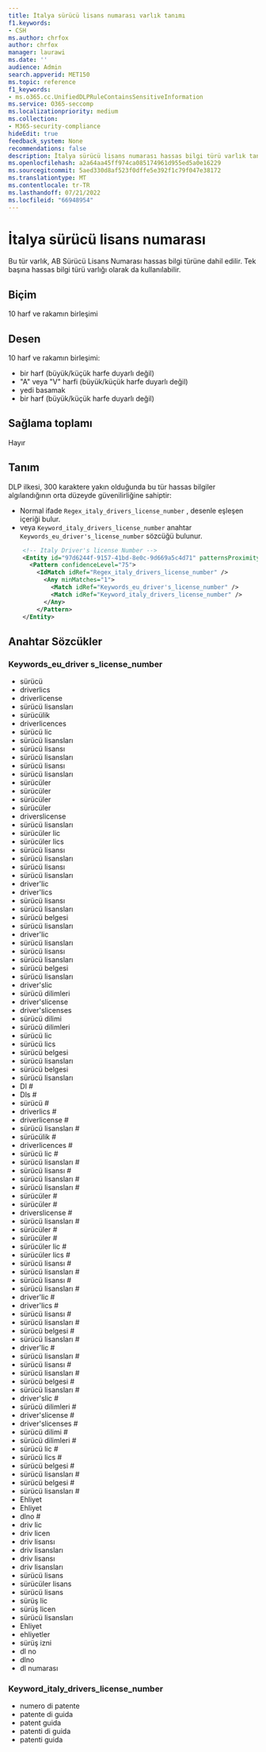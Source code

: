 ```yaml
---
title: İtalya sürücü lisans numarası varlık tanımı
f1.keywords:
- CSH
ms.author: chrfox
author: chrfox
manager: laurawi
ms.date: ''
audience: Admin
search.appverid: MET150
ms.topic: reference
f1_keywords:
- ms.o365.cc.UnifiedDLPRuleContainsSensitiveInformation
ms.service: O365-seccomp
ms.localizationpriority: medium
ms.collection:
- M365-security-compliance
hideEdit: true
feedback_system: None
recommendations: false
description: İtalya sürücü lisans numarası hassas bilgi türü varlık tanımı.
ms.openlocfilehash: a2a64aa45ff974ca085174961d955ed5a0e16229
ms.sourcegitcommit: 5aed330d8af523f0dffe5e392f1c79f047e38172
ms.translationtype: MT
ms.contentlocale: tr-TR
ms.lasthandoff: 07/21/2022
ms.locfileid: "66948954"
---
```

# <a name="italy-drivers-license-number"></a>İtalya sürücü lisans numarası

Bu tür varlık, AB Sürücü Lisans Numarası hassas bilgi türüne dahil edilir. Tek başına hassas bilgi türü varlığı olarak da kullanılabilir.

## <a name="format"></a>Biçim

10 harf ve rakamın birleşimi

## <a name="pattern"></a>Desen

10 harf ve rakamın birleşimi:

- bir harf (büyük/küçük harfe duyarlı değil)
- "A" veya "V" harfi (büyük/küçük harfe duyarlı değil)
- yedi basamak
- bir harf (büyük/küçük harfe duyarlı değil)

## <a name="checksum"></a>Sağlama toplamı

Hayır

## <a name="definition"></a>Tanım

DLP ilkesi, 300 karaktere yakın olduğunda bu tür hassas bilgiler algılandığının orta düzeyde güvenilirliğine sahiptir:

- Normal ifade `Regex_italy_drivers_license_number` , desenle eşleşen içeriği bulur.
- veya `Keyword_italy_drivers_license_number` anahtar `Keywords_eu_driver's_license_number` sözcüğü bulunur.

```xml
    <!-- Italy Driver's license Number -->
    <Entity id="97d6244f-9157-41bd-8e0c-9d669a5c4d71" patternsProximity="300" recommendedConfidence="75">
      <Pattern confidenceLevel="75">
        <IdMatch idRef="Regex_italy_drivers_license_number" />
          <Any minMatches="1">
            <Match idRef="Keywords_eu_driver's_license_number" />
            <Match idRef="Keyword_italy_drivers_license_number" />
          </Any>
        </Pattern>
    </Entity>
```

## <a name="keywords"></a>Anahtar Sözcükler

### <a name="keywords_eu_drivers_license_number"></a>Keywords_eu_driver s_license_number

- sürücü
- driverlics
- driverlicense
- sürücü lisansları
- sürücülik
- driverlicences
- sürücü lic
- sürücü lisansları
- sürücü lisansı
- sürücü lisansları
- sürücü lisansı
- sürücü lisansları
- sürücüler
- sürücüler
- sürücüler
- sürücüler
- driverslicense
- sürücü lisansları
- sürücüler lic
- sürücüler lics
- sürücü lisansı
- sürücü lisansları
- sürücü lisansı
- sürücü lisansları
- driver'lic
- driver'lics
- sürücü lisansı
- sürücü lisansları
- sürücü belgesi
- sürücü lisansları
- driver'lic
- sürücü lisansları
- sürücü lisansı
- sürücü lisansları
- sürücü belgesi
- sürücü lisansları
- driver'slic
- sürücü dilimleri
- driver'slicense
- driver'slicenses
- sürücü dilimi
- sürücü dilimleri
- sürücü lic
- sürücü lics
- sürücü belgesi
- sürücü lisansları
- sürücü belgesi
- sürücü lisansları
- Dl #
- Dls #
- sürücü #
- driverlics #
- driverlicense #
- sürücü lisansları #
- sürücülik #
- driverlicences #
- sürücü lic #
- sürücü lisansları #
- sürücü lisansı #
- sürücü lisansları #
- sürücü lisansları #
- sürücüler #
- sürücüler #
- driverslicense #
- sürücü lisansları #
- sürücüler #
- sürücüler #
- sürücüler lic #
- sürücüler lics #
- sürücü lisansı #
- sürücü lisansları #
- sürücü lisansı #
- sürücü lisansları #
- driver'lic #
- driver'lics #
- sürücü lisansı #
- sürücü lisansları #
- sürücü belgesi #
- sürücü lisansları #
- driver'lic #
- sürücü lisansları #
- sürücü lisansı #
- sürücü lisansları #
- sürücü belgesi #
- sürücü lisansları #
- driver'slic #
- sürücü dilimleri #
- driver'slicense #
- driver'slicenses #
- sürücü dilimi #
- sürücü dilimleri #
- sürücü lic #
- sürücü lics #
- sürücü belgesi #
- sürücü lisansları #
- sürücü belgesi #
- sürücü lisansları #
- Ehliyet
- Ehliyet
- dlno #
- driv lic
- driv licen
- driv lisansı
- driv lisansları
- driv lisansı
- driv lisansları
- sürücü lisans
- sürücüler lisans
- sürücü lisans
- sürüş lic
- sürüş licen
- sürücü lisansları
- Ehliyet
- ehliyetler
- sürüş izni
- dl no
- dlno
- dl numarası

### <a name="keyword_italy_drivers_license_number"></a>Keyword_italy_drivers_license_number

- numero di patente
- patente di guida
- patent guida
- patenti di guida
- patenti guida